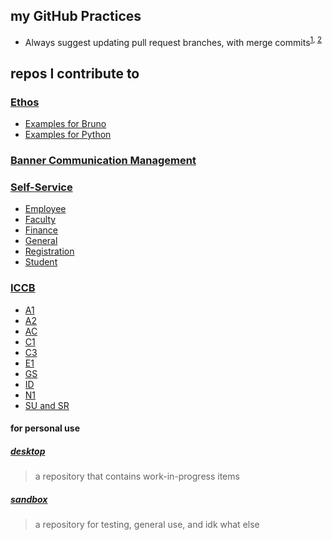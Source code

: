 ## my GitHub Practices

- Always suggest updating pull request branches, with merge commits<sup>[1](https://github.blog/changelog/2022-02-03-more-ways-to-keep-your-pull-request-branch-up-to-date/), [2](https://docs.github.com/en/repositories/configuring-branches-and-merges-in-your-repository/configuring-pull-request-merges/managing-suggestions-to-update-pull-request-branches)</sup>

## repos I contribute to

### [Ethos](https://github.com/wcc-enterprise-systems/ethos)

- [Examples for Bruno](https://github.com/wcc-enterprise-systems/ethos-examples-for-bruno)
- [Examples for Python](https://github.com/wcc-enterprise-systems/ethos-examples-for-python)

### [Banner Communication Management](https://github.com/bnicholson123/banner-communication-management)

### [Self-Service](https://github.com/bnicholson123/self-service)

- [Employee](https://github.com/bnicholson123/self-service-employee)
- [Faculty](https://github.com/bnicholson123/self-service-faculty)
- [Finance](https://github.com/bnicholson123/self-service-finance)
- [General](https://github.com/bnicholson123/self-service-general)
- [Registration](https://github.com/bnicholson123/self-service-registration)
- [Student](https://github.com/bnicholson123/self-service-student)

### [ICCB](https://github.com/bnicholson123/iccb)

- [A1](https://github.com/bnicholson123/iccb-a1)
- [A2](https://github.com/bnicholson123/iccb-a2)
- [AC](https://github.com/bnicholson123/iccb-ac)
- [C1](https://github.com/bnicholson123/iccb-c1)
- [C3](https://github.com/bnicholson123/iccb-c3)
- [E1](https://github.com/bnicholson123/iccb-e1)
- [GS](https://github.com/bnicholson123/iccb-gs)
- [ID](https://github.com/bnicholson123/iccb-id)
- [N1](https://github.com/bnicholson123/iccb-n1)
- [SU and SR](https://github.com/bnicholson123/iccb-su-sr)

#### for personal use

##### [desktop](https://github.com/bnicholson123/_desktop)
> a repository that contains work-in-progress items

##### [sandbox](https://github.com/bnicholson123/_sandbox_0)
> a repository for testing, general use, and idk what else
